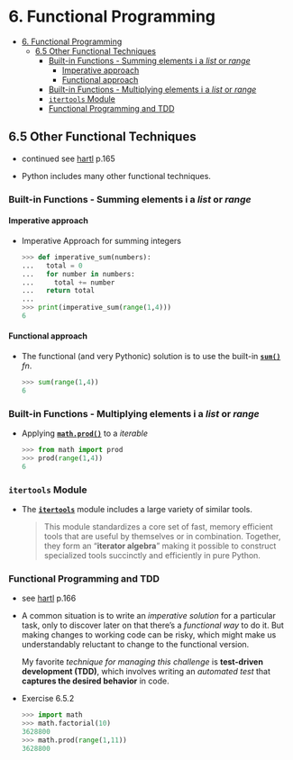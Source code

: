 # 6. Functional Programming

- [6. Functional Programming](#6-functional-programming)
  - [6.5 Other Functional Techniques](#65-other-functional-techniques)
    - [Built-in Functions - Summing elements i a *list* or *range*](#built-in-functions---summing-elements-i-a-list-or-range)
      - [Imperative approach](#imperative-approach)
      - [Functional approach](#functional-approach)
    - [Built-in Functions - Multiplying elements i a *list* or *range*](#built-in-functions---multiplying-elements-i-a-list-or-range)
    - [`itertools` Module](#itertools-module)
    - [Functional Programming and TDD](#functional-programming-and-tdd)

## 6.5 Other Functional Techniques

- continued see [hartl](../README.md#hartl) p.165

- Python includes many other functional techniques.

### Built-in Functions - Summing elements i a *list* or *range*

#### Imperative approach

- Imperative Approach for summing integers

  ``` Python
  >>> def imperative_sum(numbers):
  ...   total = 0
  ...   for number in numbers:
  ...     total += number
  ...   return total
  ...
  >>> print(imperative_sum(range(1,4)))
  6
  ```

#### Functional approach

- The functional (and very Pythonic) solution is to use the built-in [**`sum()`**](https://docs.python.org/3/library/functions.html#sum) *fn*.

  ``` Python
  >>> sum(range(1,4))
  6
  ```

### Built-in Functions - Multiplying elements i a *list* or *range*

- Applying [**`math.prod()`**](https://docs.python.org/3/library/math.html#math.prod) to a *iterable*

  ``` Python
  >>> from math import prod
  >>> prod(range(1,4))
  6
  ```

### `itertools` Module

- The [**`itertools`**](https://docs.python.org/3/library/itertools.html) module includes a large variety of similar tools.

  > This module standardizes a core set of fast, memory efficient tools that are useful by themselves or in combination. Together, they form an “**iterator algebra**” making it possible to construct specialized tools succinctly and efficiently in pure Python.

### Functional Programming and TDD

- see [hartl](../README.md#hartl) p.166

- A common situation is to write an *imperative solution* for a particular task, only to discover later on that there’s a *functional way* to do it. But
making changes to working code can be risky, which might make us understandably
reluctant to change to the functional version.  
  
  My favorite *technique for managing this challenge* is **test-driven development (TDD)**, which involves writing an *automated test* that **captures the desired behavior** in code.

- Exercise 6.5.2

  ``` Python
  >>> import math
  >>> math.factorial(10)
  3628800
  >>> math.prod(range(1,11))
  3628800
  ```
